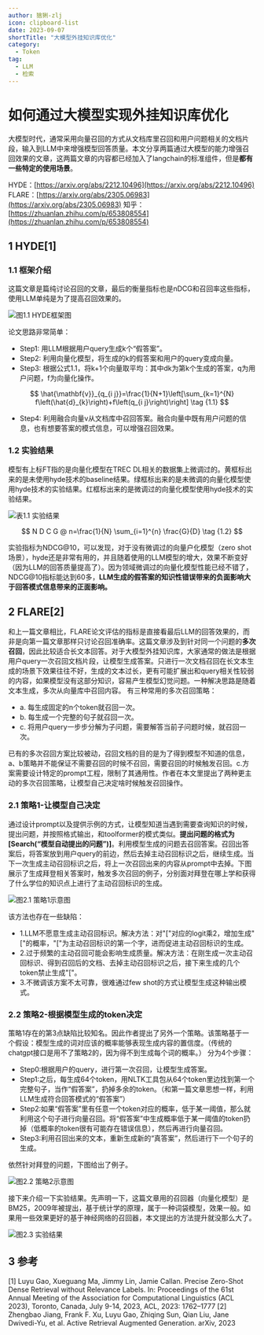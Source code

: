 ```yaml
---
author: 猞猁-zlj
icon: clipboard-list
date: 2023-09-07
shortTitle: "大模型外挂知识库优化"
category:
  - Token
tag:
  - LLM
  - 检索
---
```


# 如何通过大模型实现外挂知识库优化

大模型时代，通常采用向量召回的方式从文档库里召回和用户问题相关的文档片段，输入到LLM中来增强模型回答质量。本文分享两篇通过大模型的能力增强召回效果的文章，这两篇文章的内容都已经加入了langchain的标准组件，但是**都有一些特定的使用场景**。
<!-- more -->
HYDE：[https://arxiv.org/abs/2212.10496](https://arxiv.org/abs/2212.10496)
FLARE：[https://arxiv.org/abs/2305.06983](https://arxiv.org/abs/2305.06983)
知乎：[https://zhuanlan.zhihu.com/p/653808554](https://zhuanlan.zhihu.com/p/653808554)

## 1 HYDE[1]

### 1.1 框架介绍

这篇文章是篇纯讨论召回的文章，最后的衡量指标也是nDCG和召回率这些指标，使用LLM单纯是为了提高召回效果的。

![图1.1 HYDE框架图](/assets/images/token/LLMretrieval1.png "图1.1 HYDE框架图")

论文思路非常简单：

- Step1: 用LLM根据用户query生成k个“假答案”。
- Step2: 利用向量化模型，将生成的k的假答案和用户的query变成向量。
- Step3: 根据公式1.1，将k+1个向量取平均：其中dk为第k个生成的答案，q为用户问题，f为向量化操作。

$$
\hat{\mathbf{v}}_{q_{i j}}=\frac{1}{N+1}\left[\sum_{k=1}^{N} f\left(\hat{d}_{k}\right)+f\left(q_{i j}\right)\right]
\tag {1.1}
$$

- Step4: 利用融合向量v从文档库中召回答案。融合向量中既有用户问题的信息，也有想要答案的模式信息，可以增强召回效果。

### 1.2 实验结果

模型有上标FT指的是向量化模型在TREC DL相关的数据集上微调过的。黄框标出来的是未使用hyde技术的baseline结果。绿框标出来的是未微调的向量化模型使用hyde技术的实验结果。红框标出来的是微调过的向量化模型使用hyde技术的实验结果。

![表1.1 实验结果](/assets/images/token/LLMretrieval2.png "表1.1 实验结果")

$$
N D C G @ n=\frac{1}{N} \sum_{i=1}^{n} \frac{G}{D}
\tag {1.2}
$$

实验指标为NDCG@10，可以发现，对于没有微调过的向量户化模型（zero shot场景），hyde还是非常有用的，并且随着使用的LLM模型的增大，效果不断变好（因为LLM的回答质量提高了）。因为领域微调过的向量化模型性能已经不错了，NDCG@10指标能达到60多，**LLM生成的假答案的知识性错误带来的负面影响大于回答模式信息带来的正面影响。**

## 2 FLARE[2]

和上一篇文章相比，FLARE论文评估的指标是直接看最后LLM的回答效果的，而非是向第一篇文章那样只讨论召回准确率。这篇文章涉及到针对同一个问题的**多次召回**，因此比较适合长文本回答。对于大模型外挂知识库，大家通常的做法是根据用户query一次召回文档片段，让模型生成答案。只进行一次文档召回在长文本生成的场景下效果往往不好，生成的文本过长，更有可能扩展出和query相关性较弱的内容，如果模型没有这部分知识，容易产生模型幻觉问题。一种解决思路是随着文本生成，多次从向量库中召回内容。
有三种常用的多次召回策略：

- a. 每生成固定的n个token就召回一次。
- b. 每生成一个完整的句子就召回一次。
- c. 将用户query一步步分解为子问题，需要解答当前子问题时候，就召回一次。

已有的多次召回方案比较被动，召回文档的目的是为了得到模型不知道的信息，a、b策略并不能保证不需要召回的时候不召回，需要召回的时候触发召回。c.方案需要设计特定的prompt工程，限制了其通用性。作者在本文里提出了两种更主动的多次召回策略，让模型自己决定啥时候触发召回操作。

### 2.1 策略1-让模型自己决定

通过设计prompt以及提供示例的方式，让模型知道当遇到需要查询知识的时候，提出问题，并按照格式输出，和toolformer的模式类似。**提出问题的格式为[Search(“模型自动提出的问题”)]**。利用模型生成的问题去召回答案。召回出答案后，将答案放到用户query的前边，然后去掉主动召回标识之后，继续生成。当下一次生成主动召回标识之后，将上一次召回出来的内容从prompt中去掉。下图展示了生成拜登相关答案时，触发多次召回的例子，分别面对拜登在哪上学和获得了什么学位的知识点上进行了主动召回标识的生成。

![图2.1 策略1示意图](/assets/images/token/LLMretrieval3.png "图2.1 策略1示意图")

该方法也存在一些缺陷：

- 1.LLM不愿意生成主动召回标识。解决方法：对"["对应的logit乘2，增加生成"["的概率，"["为主动召回标识的第一个字，进而促进主动召回标识的生成。
- 2.过于频繁的主动召回可能会影响生成质量。解决方法：在刚生成一次主动召回标识、得到召回后的文档、去掉主动召回标识之后，接下来生成的几个token禁止生成"["。
- 3.不微调该方案不太可靠，很难通过few shot的方式让模型生成这种输出模式。

### 2.2 策略2-根据模型生成的token决定

策略1存在的第3点缺陷比较知名。因此作者提出了另外一个策略。该策略基于一个假设：模型生成的词对应该的概率能够表现生成内容的置信度。（传统的chatgpt接口是用不了策略2的，因为得不到生成每个词的概率。）
分为4个步骤：

- Step0:根据用户的query，进行第一次召回，让模型生成答案。
- Step1:之后，每生成64个token，用NLTK工具包从64个token里边找到第一个完整句子，当作“假答案”，扔掉多余的token。（和第一篇文章思想一样，利用LLM生成符合回答模式的“假答案”）
- Step2:如果“假答案”里有任意一个token对应的概率，低于某一阈值，那么就利用这个句子进行向量召回。将“假答案”中生成概率低于某一阈值的token扔掉（低概率的token很有可能存在错误信息），然后再进行向量召回。
- Step3:利用召回出来的文本，重新生成新的“真答案”，然后进行下一个句子的生成。

依然针对拜登的问题，下图给出了例子。

![图2.2 策略2示意图](/assets/images/token/LLMretrieval4.png "图2.2 策略2示意图")

接下来介绍一下实验结果。先声明一下，这篇文章用的召回器（向量化模型）是BM25，2009年被提出，基于统计学的原理，属于一种词袋模型，效果一般。如果用一些效果更好的基于神经网络的召回器，本文提出的方法提升就没那么大了。

![图2.3 实验结果](/assets/images/token/LLMretrieval5.png "图2.3 实验结果")

## 3 参考

[1] Luyu Gao, Xueguang Ma, Jimmy Lin, Jamie Callan. Precise Zero-Shot Dense Retrieval without Relevance Labels. In: Proceedings of the 61st Annual Meeting of the Association for Computational Linguistics (ACL 2023), Toronto, Canada, July 9-14, 2023, ACL, 2023: 1762–1777
[2] Zhengbao Jiang, Frank F. Xu, Luyu Gao, Zhiqing Sun, Qian Liu, Jane Dwivedi-Yu, et al. Active Retrieval Augmented Generation. arXiv, 2023